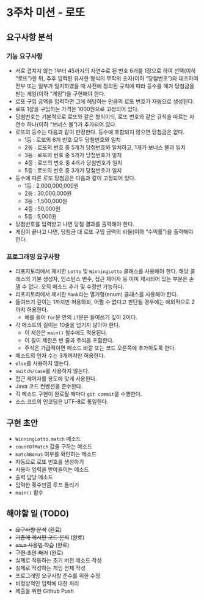 # 3주차 미션 - 로또

## 요구사항 분석

### 기능 요구사항

* 서로 겹치지 않는 1부터 45까지의 자연수로 된 번호 6개를 1장으로 하여 선택(이하 “로또”)한 뒤, 추후 입력된 유사한 형식의 무작위 숫자(이하 “당첨번호”)와 대조하여 전부 또는 일부가 일치하였을 때 사전에 정의된 규칙에 따라 등수를 매겨 당첨금을 받는 게임(이하 “게임”)을 구현해야 한다.
* 로또 구입 금액을 입력하면 그에 해당하는 만큼의 로또 번호가 자동으로 생성된다.
* 로또 1장을 구입하는 가격은 1000원으로 고정되어 있다.
* 당첨번호는 기본적으로 로또와 같은 형식이되, 로또 번호와 같은 규칙을 따르는 자연수 하나(이하 “보너스 볼”)가 추가되어 있다.
* 로또의 등수는 다음과 같이 판정한다. 등수에 포함되지 않으면 당첨금은 없다.
  * 1등 : 로또의 6개 번호 모두 당첨번호와 일치
  * 2등 : 로또의 번호 중 5개가 당첨번호와 일치하고, 1개가 보너스 볼과 일치
  * 3등 : 로또의 번호 중 5개가 당첨번호가 일치
  * 4등 : 로또의 번호 중 4개가 당첨번호가 일치
  * 5등 : 로또의 번호 중 3개가 당첨번호가 일치
* 등수에 따른 로또 당첨금은 다음과 같이 고정되어 있다.
  * 1등 : 2,000,000,000원
  * 2등 : 30,000,000원
  * 3등 : 1,500,000원
  * 4등 : 50,000원
  * 5등 : 5,000원
* 당첨번호를 입력받고 나면 당첨 결과를 출력해야 한다.
* 게임이 끝나고 나면, 당첨금 대 로또 구입 금액의 비율(이하 “수익률”)을 출력해야 한다.

### 프로그래밍 요구사항

* 리포지토리에서 제시한 `Lotto` 및 `WinningLotto` 클래스를 사용해야 한다. 해당 클래스의 기본 생성자, 인스턴스 변수, 접근 제어자 등 이미 제시되어 있는 부분은 손댈 수 없다. 오직 메소드 추가 및 수정만 가능하다.
* 리포지토리에서 제시한 `Rank`라는 열거형(enum) 클래스를 사용해야 한다.
* 들여쓰기 깊이는 1까지만 허용하되, 어쩔 수 없다고 판단될 경우에는 예외적으로 2까지 허용한다.
  * 예를 들어 `for`문 안의 `if`문은 들여쓰기 깊이 2이다.
* 각 메소드의 길이는 10줄을 넘기지 않아야 한다.
  * 이 제한은 `main()` 함수에도 적용된다.
  * 이 길이 제한은 빈 줄과 주석을 포함한다.
  * 주석은 가급적이면 메소드 바깥 또는 코드 오른쪽에 추가하도록 한다.
* 메소드의 인자 수는 3개까지만 허용한다.
* `else`를 사용하지 않는다.
* `switch/case`를 사용하지 않는다.
* 접근 제어자를 용도에 맞게 사용한다.
* Java 코드 컨벤션을 준수한다.
* 각 메소드 구현이 완료될 때마다 `git commit`을 수행한다.
* 소스 코드의 인코딩은 UTF-8로 통일한다.

## 구현 초안

* `WinningLotto.match` 메소드
* `countOfMatch` 값을 구하는 메소드
* `matchBonus` 여부를 확인하는 메소드
* 자동으로 로또 번호를 생성하기
* 사용자 입력을 받아들이는 메소드
* 출력 담당 메소드
* 입력한 횟수만큼 루프 돌리기
* `main()` 함수

## 해야할 일 (TODO)

* ~~요구사항 분석~~ (완료)
* ~~기존에 제시된 코드 분석~~ (완료)
* ~~`enum` 사용법 학습~~ (완료)
* ~~구현 초안 짜기~~ (완료)
* 실제로 작동하는 초기 버전 메소드 작성
* 실제로 작성하는 게임 전체 작성
* 프로그래밍 요구사항 준수를 위한 수정
* 비정상적인 입력에 대한 처리
* 제출을 위한 Github Push
